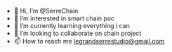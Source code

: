 - 👋 Hi, I’m @SerreChain
- 👀 I’m interested in smart chain poc 
- 🌱 I’m currently learning everything i can 
- 💞️ I’m looking to collaborate on chain project
- 📫 How to reach me legrandserrestudio@gmail.com

<!---
 ✨ special ✨ Thanks 
--->
